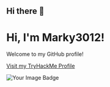 ## Hi there 👋

<!--
**Marky3012/Marky3012** is a ✨ _special_ ✨ repository because its `README.md` (this file) appears on your GitHub profile.

Here are some ideas to get you started:

- 🔭 I’m currently working on ...
- 🌱 I’m currently learning ...
- 👯 I’m looking to collaborate on ...
- 🤔 I’m looking for help with ...
- 💬 Ask me about ...
- 📫 How to reach me: ...
- 😄 Pronouns: ...
- ⚡ Fun fact: ...
-->


# Hi, I'm Marky3012!

Welcome to my GitHub profile!

[Visit my TryHackMe Profile](https://tryhackme.com/api/v2/badges/public-profile?userPublicId=2941099)

<img src="https://tryhackme-badges.s3.amazonaws.com/MARCUS.png" alt="Your Image Badge" />
